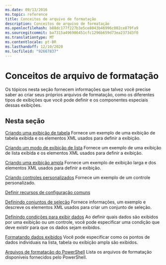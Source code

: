 ```yaml
---
ms.date: 09/13/2016
ms.topic: reference
title: Conceitos de arquivo de formatação
description: Conceitos de arquivo de formatação
ms.openlocfilehash: b88dc177f227b3e5ce8043b46996c002ce879fa9
ms.sourcegitcommit: ba7315a496986451cfc1296b659d73ea2373d3f0
ms.translationtype: MT
ms.contentlocale: pt-BR
ms.lasthandoff: 12/10/2020
ms.locfileid: "92667837"
---
```

# <a name="formatting-file-concepts"></a>Conceitos de arquivo de formatação

Os tópicos nesta seção fornecem informações que talvez você precise saber ao criar seus próprios arquivos de formatação, como os diferentes tipos de exibições que você pode definir e os componentes especiais dessas exibições.

## <a name="in-this-section"></a>Nesta seção

[Criando uma exibição de tabela](./creating-a-table-view.md) Fornece um exemplo de uma exibição de tabela exibida e os elementos XML usados para definir a exibição.

[Criando um modo de exibição de lista](./creating-a-list-view.md) Fornece um exemplo de uma exibição de lista exibida e os elementos XML usados para definir a exibição.

[Criando uma exibição ampla](./creating-a-wide-view.md) Fornece um exemplo de exibição larga e dos elementos XML usados para definir a exibição.

[Criando controles personalizados](./creating-custom-controls.md) Fornece um exemplo de um controle personalizado.

[Definir recursos de configuração comuns](./defining-common-configuration-features.md)

[Definindo conjuntos de seleção](./defining-selection-sets.md) Fornece informações, um exemplo e descreve os elementos XML usados para criar um conjunto de seleção.

[Definindo condições para exibir dados](./defining-conditions-for-displaying-data.md) Ao definir quais dados são exibidos por uma exibição ou um controle, você pode especificar uma condição que deve existir para que os dados sejam exibidos.

[Formatando dados exibidos](./formatting-displayed-data.md) Você pode especificar como os pontos de dados individuais na lista, tabela ou exibição ampla são exibidos.

[Arquivos de formatação do PowerShell](./powershell-formatting-files.md) Lista os arquivos de formatação disponíveis fornecidos pelo PowerShell.
